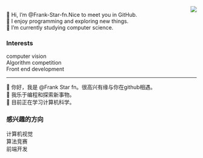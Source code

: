 <img align="right" src="https://github-readme-stats.vercel.app/api?username=Frank-Star-fn&show_icons=true&count_private=true&theme=jolly&icon_color=5CBDD8&bg_color=15,123175,5B2749,777777&hide_title=true&hide_border=true">


👋 Hi, I’m @Frank-Star-fn.Nice to meet you in GitHub.
<br>
👀 I enjoy programming and exploring new things.
<br>
🌱 I’m currently studying computer science. 

### Interests
computer vision
<br>
Algorithm competition
<br>
Front end development

<hr>

👋 你好，我是 @Frank Star fn。很高兴有缘与你在github相遇。
<br>
👀 我乐于编程和探索新事物。
<br>
🌱 目前正在学习计算机科学。

### 感兴趣的方向
计算机视觉
<br>
算法竞赛
<br>
前端开发


<!---
Frank-Star-fn/Frank-Star-fn is a ✨ special ✨ repository because its `README.md` (this file) appears on your GitHub profile.
--->

